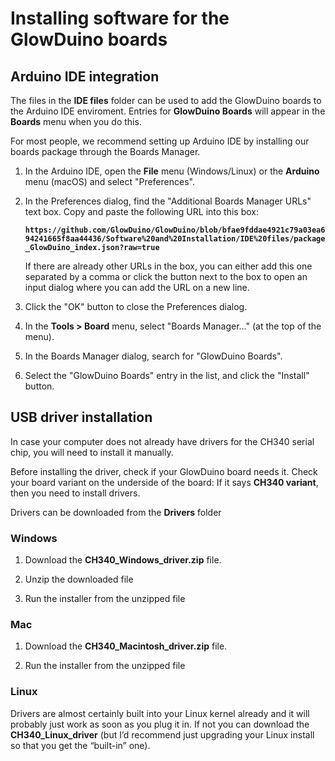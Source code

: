 # Installing software for the GlowDuino boards

## Arduino IDE integration

The files in the **IDE files** folder can be used to add the GlowDuino boards to the Arduino IDE enviroment.
Entries for **GlowDuino Boards** will appear in the **Boards** menu
when you do this.

For most people, we recommend setting up Arduino IDE by
installing our boards package through the Boards Manager.

1.  In the Arduino IDE, open the **File** menu (Windows/Linux) or the
    **Arduino** menu (macOS) and select "Preferences".

2.  In the Preferences dialog, find the "Additional Boards Manager URLs" text
    box. Copy and paste the following URL into this box:

    **`https://github.com/GlowDuino/GlowDuino/blob/bfae9fddae4921c79a03ea694241665f8aa44436/Software%20and%20Installation/IDE%20files/package_GlowDuino_index.json?raw=true`**

    If there are already other URLs in the box, you can either add this one
    separated by a comma or click the button next to the box to open an input
    dialog where you can add the URL on a new line.

3.  Click the "OK" button to close the Preferences dialog.

4.  In the **Tools > Board** menu, select "Boards Manager..." (at the top of the
    menu).

5.  In the Boards Manager dialog, search for "GlowDuino Boards".

6.  Select the "GlowDuino Boards" entry in the list, and click the
    "Install" button.
	
## USB driver installation

In case your computer does not already have drivers for the CH340 serial chip, you will need to
install it manually.

Before installing the driver, check if your GlowDuino board needs it. Check your board variant
on the underside of the board: If it says **CH340 variant**, then you need to install drivers.

Drivers can be downloaded from the **Drivers** folder

### Windows

1.  Download the **CH340_Windows_driver.zip** file.

2.  Unzip the downloaded file

3.  Run the installer from the unzipped file

### Mac

1.  Download the **CH340_Macintosh_driver.zip** file.

2.  Run the installer from the unzipped file

### Linux

Drivers are almost certainly built into your Linux kernel already and it will probably just work
as soon as you plug it in.  If not you can download the **CH340_Linux_driver** (but I’d recommend
just upgrading your Linux install so that you get the  “built-in” one).
